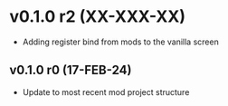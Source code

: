 # v0.1.0 r2 (XX-XXX-XX)
- Adding register bind from mods to the vanilla screen

## v0.1.0 r0 (17-FEB-24)
- Update to most recent mod project structure